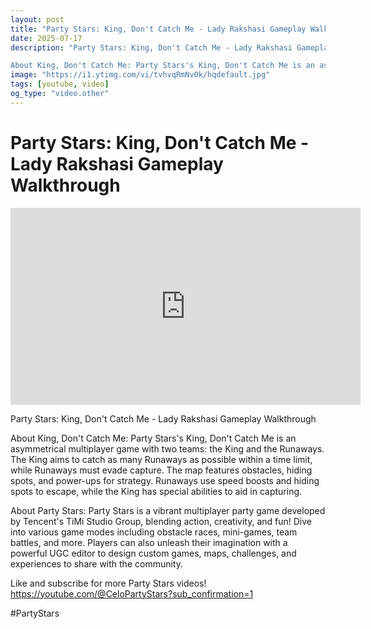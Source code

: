 ```yaml
---
layout: post
title: "Party Stars: King, Don't Catch Me - Lady Rakshasi Gameplay Walkthrough"
date: 2025-07-17
description: "Party Stars: King, Don't Catch Me - Lady Rakshasi Gameplay Walkthrough

About King, Don't Catch Me: Party Stars's King, Don't Catch Me is an asymmetrica..."
image: "https://i1.ytimg.com/vi/tvhvqRmNv0k/hqdefault.jpg"
tags: [youtube, video]
og_type: "video.other"
---
```


<script type="application/ld+json">
{
  "@context": "http://schema.org",
  "@type": "VideoObject",
  "name": "Party Stars: King, Don't Catch Me - Lady Rakshasi Gameplay Walkthrough",
  "description": "Party Stars: King, Don't Catch Me - Lady Rakshasi Gameplay Walkthrough\n\nAbout King, Don't Catch Me: Party Stars's King, Don't Catch Me is an asymmetrical multiplayer game with two teams: the King and the Runaways. The King aims to catch as many Runaways as possible within a time limit, while Runaways must evade capture. The map features obstacles, hiding spots, and power-ups for strategy. Runaways use speed boosts and hiding spots to escape, while the King has special abilities to aid in capturing.\n\nAbout Party Stars: Party Stars is a vibrant multiplayer party game developed by Tencent's TiMi Studio Group, blending action, creativity, and fun! Dive into various game modes including obstacle races, mini-games, team battles, and more. Players can also unleash their imagination with a powerful UGC editor to design custom games, maps, challenges, and experiences to share with the community.\n\nLike and subscribe for more Party Stars videos! https://youtube.com/@CeloPartyStars?sub_confirmation=1\n\n#PartyStars",
  "thumbnailUrl": "https://i1.ytimg.com/vi/tvhvqRmNv0k/hqdefault.jpg",
  "uploadDate": "2025-07-17T21:00:57",
  "embedUrl": "https://www.youtube.com/embed/tvhvqRmNv0k",
  "publisher": {
    "@type": "Person",
    "name": "Celo Zaga"
  },
  "mainEntityOfPage": {
    "@type": "WebPage",
    "@id": "https://celozaga.github.io/2025/07/17/party-stars:-king,-don't-catch-me---lady-rakshasi-gameplay-walkthrough-tvhvqRmNv0k.html"
  },
  "duration": "PT0M0S"
}
</script>

<script type="application/ld+json">
{
  "@context": "http://schema.org",
  "@type": "BlogPosting",
  "headline": "Party Stars: King, Don't Catch Me - Lady Rakshasi Gameplay Walkthrough",
  "image": "https://i1.ytimg.com/vi/tvhvqRmNv0k/hqdefault.jpg",
  "publisher": {
    "@type": "Person",
    "name": "Celo Zaga"
  },
  "url": "https://celozaga.github.io/2025/07/17/party-stars:-king,-don't-catch-me---lady-rakshasi-gameplay-walkthrough-tvhvqRmNv0k.html",
  "datePublished": "2025-07-17T21:00:57",
  "dateCreated": "2025-07-17T21:00:57",
  "dateModified": "2025-07-17T21:00:57",
  "description": "Party Stars: King, Don't Catch Me - Lady Rakshasi Gameplay Walkthrough\n\nAbout King, Don't Catch Me: Party Stars's King, Don't Catch Me is an asymmetrica...",
  "author": {
    "@type": "Person",
    "name": "Celo Zaga"
  },
  "mainEntityOfPage": {
    "@type": "WebPage",
    "@id": "https://celozaga.github.io/2025/07/17/party-stars:-king,-don't-catch-me---lady-rakshasi-gameplay-walkthrough-tvhvqRmNv0k.html"
  }
}
</script>

<h1 class="youtube-post-title">Party Stars: King, Don't Catch Me - Lady Rakshasi Gameplay Walkthrough</h1>

<iframe width="560" height="315" src="https://www.youtube.com/embed/tvhvqRmNv0k" class="youtube-post-embed" frameborder="0" allowfullscreen></iframe>

<p class="youtube-post-description">Party Stars: King, Don't Catch Me - Lady Rakshasi Gameplay Walkthrough

About King, Don't Catch Me: Party Stars's King, Don't Catch Me is an asymmetrical multiplayer game with two teams: the King and the Runaways. The King aims to catch as many Runaways as possible within a time limit, while Runaways must evade capture. The map features obstacles, hiding spots, and power-ups for strategy. Runaways use speed boosts and hiding spots to escape, while the King has special abilities to aid in capturing.

About Party Stars: Party Stars is a vibrant multiplayer party game developed by Tencent's TiMi Studio Group, blending action, creativity, and fun! Dive into various game modes including obstacle races, mini-games, team battles, and more. Players can also unleash their imagination with a powerful UGC editor to design custom games, maps, challenges, and experiences to share with the community.

Like and subscribe for more Party Stars videos! https://youtube.com/@CeloPartyStars?sub_confirmation=1

#PartyStars</p>

